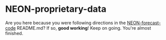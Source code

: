 # NEON-proprietary-data

Are you here because you were following directions in the [NEON-forecast-code](https://github.com/FLARE-forecast/NEON-forecast-code) README.md? If so, <b>good working</b>! Keep on going. You're almost finished. 
